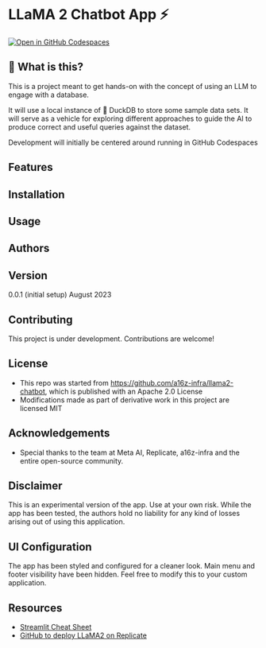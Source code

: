 # LLaMA 2 Chatbot App ⚡

[![Open in GitHub Codespaces](https://github.com/codespaces/badge.svg)](https://codespaces.new/gregwdata/quack_to_my_data?quickstart=1)

## 🤔 What is this?

This is a project meant to get hands-on with the concept of using an LLM to engage with a database.

It will use a local instance of 🦆 DuckDB to store some sample data sets. It will serve as a vehicle for exploring different approaches to guide the AI to produce correct and useful queries against the dataset.

Development will initially be centered around running in GitHub Codespaces

## Features

## Installation

## Usage


## Authors

## Version

0.0.1 (initial setup) August 2023

## Contributing

This project is under development. Contributions are welcome!

## License

- This repo was started from https://github.com/a16z-infra/llama2-chatbot, which is published with an Apache 2.0 License
- Modifications made as part of derivative work in this project are licensed MIT

## Acknowledgements

- Special thanks to the team at Meta AI, Replicate, a16z-infra and the entire open-source community.

## Disclaimer

This is an experimental version of the app. Use at your own risk. While the app has been tested, the authors hold no liability for any kind of losses arising out of using this application. 

## UI Configuration

The app has been styled and configured for a cleaner look. Main menu and footer visibility have been hidden. Feel free to modify this to your custom application.

## Resources

- [Streamlit Cheat Sheet](https://docs.streamlit.io/library/cheatsheet)
- [GitHub to deploy LLaMA2 on Replicate](https://github.com/a16z-infra/cog-llama-template)
